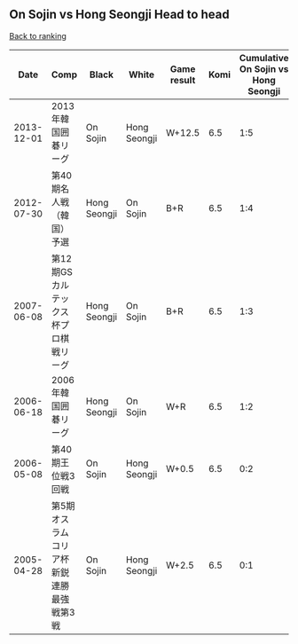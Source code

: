 ## On Sojin vs Hong Seongji Head to head

[Back to ranking](../../index.md)




| **Date** | **Comp** | **Black** | **White** | **Game result** | **Komi** | **Cumulative On Sojin vs Hong Seongji** | **On Sojin streak** | **Hong Seongji streak** | 
| --- | --- | --- | --- | --- | --- | --- | --- | --- |
| 2013-12-01 | 2013年韓国囲碁リーグ | On Sojin | Hong Seongji | W+12.5 | 6.5 | 1:5 | 0 | 3 | 
| 2012-07-30 | 第40期名人戦（韓国）予選 | Hong Seongji | On Sojin | B+R | 6.5 | 1:4 | 0 | 2 | 
| 2007-06-08 | 第12期GSカルテックス杯プロ棋戦リーグ | Hong Seongji | On Sojin | B+R | 6.5 | 1:3 | 0 | 1 | 
| 2006-06-18 | 2006年韓国囲碁リーグ | Hong Seongji | On Sojin | W+R | 6.5 | 1:2 | 1 | 0 | 
| 2006-05-08 | 第40期王位戦3回戦 | On Sojin | Hong Seongji | W+0.5 | 6.5 | 0:2 | 0 | 2 | 
| 2005-04-28 | 第5期オスラムコリア杯新鋭連勝最強戦第3戦 | On Sojin | Hong Seongji | W+2.5 | 6.5 | 0:1 | 0 | 1 |




